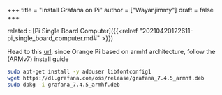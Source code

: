 +++
title = "Install Grafana on Pi"
author = ["Wayanjimmy"]
draft = false
+++

related
: [Pi Single Board Computer]({{<relref "20210420122611-pi_single_board_computer.md#" >}})

Head to this [url](https://grafana.com/grafana/download?platform=arm), since Orange Pi based on armhf architecture, follow the (ARMv7) install guide

```bash
sudo apt-get install -y adduser libfontconfig1
wget https://dl.grafana.com/oss/release/grafana_7.4.5_armhf.deb
sudo dpkg -i grafana_7.4.5_armhf.deb
```

